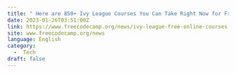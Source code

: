 ```yaml
---
title: " Here are 850+ Ivy League Courses You Can Take Right Now for Free "
date: 2023-01-26T03:51:00Z
link: https://www.freecodecamp.org/news/ivy-league-free-online-courses-a0d7ae675869/?utm_medium=RSS&utm_source=news.12bit.vn
site: www.freecodecamp.org/news
language: English
category:
  -  Tech 
draft: false
---
```

